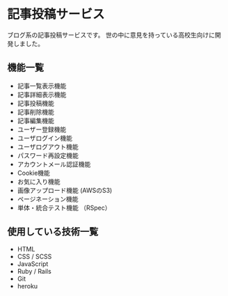 # 記事投稿サービス

ブログ系の記事投稿サービスです。
世の中に意見を持っている高校生向けに開発しました。

## 機能一覧

- 記事一覧表示機能
- 記事詳細表示機能
- 記事投稿機能
- 記事削除機能
- 記事編集機能
- ユーザー登録機能
- ユーザログイン機能
- ユーザログアウト機能
- パスワード再設定機能
- アカウントメール認証機能
- Cookie機能
- お気に入り機能
- 画像アップロード機能 (AWSのS3)
- ページネーション機能
- 単体・統合テスト機能 （RSpec）

## 使用している技術一覧

- HTML
- CSS / SCSS
- JavaScript
- Ruby / Rails
- Git
- heroku